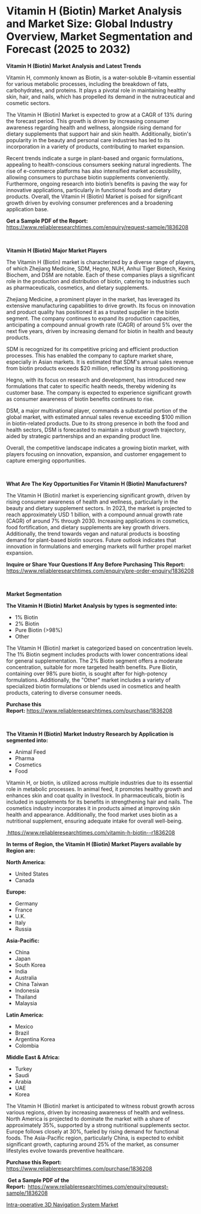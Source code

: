 <p><h1>Vitamin H (Biotin) Market Analysis and Market Size: Global Industry Overview, Market Segmentation and Forecast (2025 to 2032)</h1></p><p><strong>Vitamin H (Biotin) Market Analysis and Latest Trends</strong></p>
<p><p>Vitamin H, commonly known as Biotin, is a water-soluble B-vitamin essential for various metabolic processes, including the breakdown of fats, carbohydrates, and proteins. It plays a pivotal role in maintaining healthy skin, hair, and nails, which has propelled its demand in the nutraceutical and cosmetic sectors. </p><p>The Vitamin H (Biotin) Market is expected to grow at a CAGR of 13% during the forecast period. This growth is driven by increasing consumer awareness regarding health and wellness, alongside rising demand for dietary supplements that support hair and skin health. Additionally, biotin's popularity in the beauty and personal care industries has led to its incorporation in a variety of products, contributing to market expansion. </p><p>Recent trends indicate a surge in plant-based and organic formulations, appealing to health-conscious consumers seeking natural ingredients. The rise of e-commerce platforms has also intensified market accessibility, allowing consumers to purchase biotin supplements conveniently. Furthermore, ongoing research into biotin’s benefits is paving the way for innovative applications, particularly in functional foods and dietary products. Overall, the Vitamin H (Biotin) Market is poised for significant growth driven by evolving consumer preferences and a broadening application base.</p></p>
<p><strong>Get a Sample PDF of the Report:&nbsp;</strong> <a href="https://www.reliableresearchtimes.com/enquiry/request-sample/1836208?utm_campaign=2934&utm_medium=2&utm_source=Github&utm_content=ia&utm_term=26032025&utm_id=vitamin-h-biotin">https://www.reliableresearchtimes.com/enquiry/request-sample/1836208</a></p>
<p>&nbsp;</p>
<p><strong>Vitamin H (Biotin) Major Market Players</strong></p>
<p><p>The Vitamin H (Biotin) market is characterized by a diverse range of players, of which Zhejiang Medicine, SDM, Hegno, NUH, Anhui Tiger Biotech, Kexing Biochem, and DSM are notable. Each of these companies plays a significant role in the production and distribution of biotin, catering to industries such as pharmaceuticals, cosmetics, and dietary supplements.</p><p>Zhejiang Medicine, a prominent player in the market, has leveraged its extensive manufacturing capabilities to drive growth. Its focus on innovation and product quality has positioned it as a trusted supplier in the biotin segment. The company continues to expand its production capacities, anticipating a compound annual growth rate (CAGR) of around 5% over the next five years, driven by increasing demand for biotin in health and beauty products.</p><p>SDM is recognized for its competitive pricing and efficient production processes. This has enabled the company to capture market share, especially in Asian markets. It is estimated that SDM's annual sales revenue from biotin products exceeds $20 million, reflecting its strong positioning.</p><p>Hegno, with its focus on research and development, has introduced new formulations that cater to specific health needs, thereby widening its customer base. The company is expected to experience significant growth as consumer awareness of biotin benefits continues to rise.</p><p>DSM, a major multinational player, commands a substantial portion of the global market, with estimated annual sales revenue exceeding $100 million in biotin-related products. Due to its strong presence in both the food and health sectors, DSM is forecasted to maintain a robust growth trajectory, aided by strategic partnerships and an expanding product line.</p><p>Overall, the competitive landscape indicates a growing biotin market, with players focusing on innovation, expansion, and customer engagement to capture emerging opportunities.</p></p>
<p>&nbsp;</p>
<p><strong>What Are The Key Opportunities For Vitamin H (Biotin) Manufacturers?</strong></p>
<p><p>The Vitamin H (Biotin) market is experiencing significant growth, driven by rising consumer awareness of health and wellness, particularly in the beauty and dietary supplement sectors. In 2023, the market is projected to reach approximately USD 1 billion, with a compound annual growth rate (CAGR) of around 7% through 2030. Increasing applications in cosmetics, food fortification, and dietary supplements are key growth drivers. Additionally, the trend towards vegan and natural products is boosting demand for plant-based biotin sources. Future outlook indicates that innovation in formulations and emerging markets will further propel market expansion.</p></p>
<p><strong>Inquire or Share Your Questions If Any Before Purchasing This Report:</strong> <a href="https://www.reliableresearchtimes.com/enquiry/pre-order-enquiry/1836208?utm_campaign=2934&utm_medium=2&utm_source=Github&utm_content=ia&utm_term=26032025&utm_id=vitamin-h-biotin">https://www.reliableresearchtimes.com/enquiry/pre-order-enquiry/1836208</a></p>
<p>&nbsp;</p>
<p><strong>Market Segmentation</strong></p>
<p><strong>The Vitamin H (Biotin) Market Analysis by types is segmented into:</strong></p>
<p><ul><li>1% Biotin</li><li>2% Biotin</li><li>Pure Biotin (>98%)</li><li>Other</li></ul></p>
<p><p>The Vitamin H (Biotin) market is categorized based on concentration levels. The 1% Biotin segment includes products with lower concentrations ideal for general supplementation. The 2% Biotin segment offers a moderate concentration, suitable for more targeted health benefits. Pure Biotin, containing over 98% pure biotin, is sought after for high-potency formulations. Additionally, the "Other" market includes a variety of specialized biotin formulations or blends used in cosmetics and health products, catering to diverse consumer needs.</p></p>
<p><strong>Purchase this Report:&nbsp;</strong><a href="https://www.reliableresearchtimes.com/purchase/1836208?utm_campaign=2934&utm_medium=2&utm_source=Github&utm_content=ia&utm_term=26032025&utm_id=vitamin-h-biotin">https://www.reliableresearchtimes.com/purchase/1836208</a></p>
<p>&nbsp;</p>
<p><strong>The Vitamin H (Biotin) Market Industry Research by Application is segmented into:</strong></p>
<p><ul><li>Animal Feed</li><li>Pharma</li><li>Cosmetics</li><li>Food</li></ul></p>
<p><p>Vitamin H, or biotin, is utilized across multiple industries due to its essential role in metabolic processes. In animal feed, it promotes healthy growth and enhances skin and coat quality in livestock. In pharmaceuticals, biotin is included in supplements for its benefits in strengthening hair and nails. The cosmetics industry incorporates it in products aimed at improving skin health and appearance. Additionally, the food market uses biotin as a nutritional supplement, ensuring adequate intake for overall well-being.</p></p>
<p><a href="https://www.reliableresearchtimes.com/vitamin-h-biotin--r1836208?utm_campaign=2934&utm_medium=2&utm_source=Github&utm_content=ia&utm_term=26032025&utm_id=vitamin-h-biotin">&nbsp;https://www.reliableresearchtimes.com/vitamin-h-biotin--r1836208</a></p>
<p><strong>In terms of Region, the Vitamin H (Biotin) Market Players available by Region are:</strong></p>
<p>
    <p> <strong> North America: </strong>
        <ul>
            <li>United States</li>
            <li>Canada</li>
        </ul>
        </p> 
    <p> <strong> Europe: </strong>
        <ul>
            <li>Germany</li>
            <li>France</li>
            <li>U.K.</li>
            <li>Italy</li>
            <li>Russia</li>
        </ul>
        </p> 
    <p> <strong> Asia-Pacific: </strong>
        <ul>
            <li>China</li>
            <li>Japan</li>
            <li>South Korea</li>
            <li>India</li>
            <li>Australia</li>
            <li>China Taiwan</li>
            <li>Indonesia</li>
            <li>Thailand</li>
            <li>Malaysia</li>
        </ul>
        </p> 
    <p> <strong> Latin America: </strong>
        <ul>
            <li>Mexico</li>
            <li>Brazil</li>
            <li>Argentina Korea</li>
            <li>Colombia</li>
        </ul>
        </p> 
    <p> <strong> Middle East & Africa: </strong>
        <ul>
            <li>Turkey</li>
            <li>Saudi</li>
            <li>Arabia</li>
            <li>UAE</li>
            <li>Korea</li>
        </ul>
    </p>
    </p>
<p><p>The Vitamin H (Biotin) market is anticipated to witness robust growth across various regions, driven by increasing awareness of health and wellness. North America is projected to dominate the market with a share of approximately 35%, supported by a strong nutritional supplements sector. Europe follows closely at 30%, fueled by rising demand for functional foods. The Asia-Pacific region, particularly China, is expected to exhibit significant growth, capturing around 25% of the market, as consumer lifestyles evolve towards preventive healthcare.</p></p>
<p><strong>Purchase this Report: </strong><a href="https://www.reliableresearchtimes.com/purchase/1836208?utm_campaign=2934&utm_medium=2&utm_source=Github&utm_content=ia&utm_term=26032025&utm_id=vitamin-h-biotin">https://www.reliableresearchtimes.com/purchase/1836208</a></p>
<p>&nbsp;<strong>Get a Sample PDF of the Report:&nbsp;&nbsp;</strong><a href="https://www.reliableresearchtimes.com/enquiry/request-sample/1836208?utm_campaign=2934&utm_medium=2&utm_source=Github&utm_content=ia&utm_term=26032025&utm_id=vitamin-h-biotin">https://www.reliableresearchtimes.com/enquiry/request-sample/1836208</a></p>
<p><strong></strong></p>
<p><p><a href="https://github.com/navodfetiya/Market-Research-Report-List-1/blob/main/intra-operative-3d-navigation-system-market.md?utm_campaign=2934&utm_medium=2&utm_source=Github&utm_content=ia&utm_term=26032025&utm_id=vitamin-h-biotin">Intra-operative 3D Navigation System Market</a></p></p>